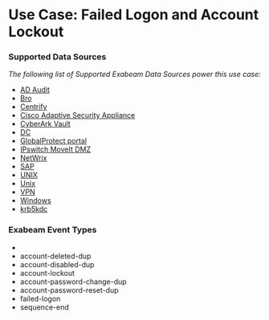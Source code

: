 Use Case: Failed Logon and Account Lockout
==========================================

### Supported Data Sources

_The following list of Supported Exabeam Data Sources power this use case:_

* [AD Audit](datasource_ad_audit.md)
* [Bro](datasource_bro.md)
* [Centrify](datasource_centrify.md)
* [Cisco Adaptive Security Appliance](datasource_cisco_adaptive_security_appliance.md)
* [CyberArk Vault](datasource_cyberark_vault.md)
* [DC](datasource_dc.md)
* [GlobalProtect portal](datasource_globalprotect_portal.md)
* [IPswitch MoveIt DMZ](datasource_ipswitch_moveit_dmz.md)
* [NetWrix](datasource_netwrix.md)
* [SAP](datasource_sap.md)
* [UNIX](datasource_unix.md)
* [Unix](datasource_unix.md)
* [VPN](datasource_vpn.md)
* [Windows](datasource_windows.md)
* [krb5kdc](datasource_krb5kdc.md)


### Exabeam Event Types

- 
- account-deleted-dup
- account-disabled-dup
- account-lockout
- account-password-change-dup
- account-password-reset-dup
- failed-logon
- sequence-end

